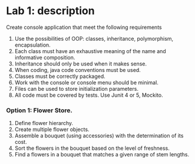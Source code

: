 # Lab 1: description

Create console application that meet the following requirements
1. Use the possibilities of OOP: classes, inheritance, polymorphism, encapsulation.
2. Each class must have an exhaustive meaning of the name and informative composition.
3. Inheritance should only be used when it makes sense.
4. When coding, java code conventions must be used.
5. Classes must be correctly packaged.
6. Work with the console or console menu should be minimal.
7. Files can be used to store initialization parameters.
8. All code must be covered by tests. Use Junit 4 or 5, Mockito.

### Option 1: Flower Store. 
1. Define flower hierarchy. 
2. Create multiple flower objects. 
3. Assemble a bouquet (using accessories) with the determination of its cost. 
4. Sort the flowers in the bouquet based on the level of freshness. 
5. Find a flowers in a bouquet that matches a given range of stem lengths.
